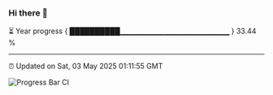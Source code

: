 ### Hi there 👋

⏳ Year progress { ██████████▁▁▁▁▁▁▁▁▁▁▁▁▁▁▁▁▁▁▁▁ } 33.44 %

---

⏰ Updated on Sat, 03 May 2025 01:11:55 GMT

![Progress Bar CI](https://github.com/liununu/liununu/workflows/Progress%20Bar%20CI/badge.svg)
